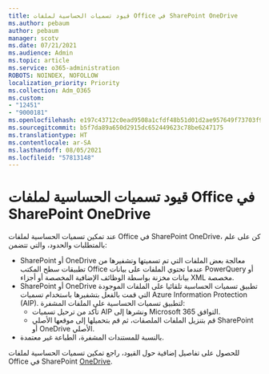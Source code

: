 ```yaml
---
title: قيود تسميات الحساسية لملفات Office في SharePoint OneDrive
ms.author: pebaum
author: pebaum
manager: scotv
ms.date: 07/21/2021
ms.audience: Admin
ms.topic: article
ms.service: o365-administration
ROBOTS: NOINDEX, NOFOLLOW
localization_priority: Priority
ms.collection: Adm_O365
ms.custom:
- "12451"
- "9000181"
ms.openlocfilehash: e197c43712c0ead9508a1cfdf48b51d01d2ae957649f73703f9c33733e332bf5
ms.sourcegitcommit: b5f7da89a650d2915dc652449623c78be6247175
ms.translationtype: HT
ms.contentlocale: ar-SA
ms.lasthandoff: 08/05/2021
ms.locfileid: "57813148"
---
```

# <a name="limitations-for-sensitivity-labels-for-office-files-in-sharepoint-and-onedrive"></a>قيود تسميات الحساسية لملفات Office في SharePoint OneDrive

عند تمكين تسميات الحساسية لملفات Office في SharePoint OneDrive، كن على علم بالمتطلبات والحدود، والتي تتضمن:

- SharePoint أو OneDrive معالجة بعض الملفات التي تم تسميتها وتشفيرها من تطبيقات سطح المكتب Office عندما تحتوي الملفات على بيانات PowerQuery أو بيانات مخزنة بواسطة الوظائف الإضافية المخصصة أو أجزاء XML مخصصة.
- SharePoint أو OneDrive تطبيق تسميات الحساسية تلقائيا على الملفات الموجودة التي قمت بالفعل بتشفيرها باستخدام تسميات Azure Information Protection (AIP). لتطبيق تسميات الحساسية على الملفات المشفرة: 
    - تأكد من ترحيل تسميات AIP ونشرها إلى Microsoft 365 التوافق.
    - قم بتنزيل الملفات الملصقات، ثم قم بتحميلها إلى موقعها الأصلي SharePoint أو OneDrive الأصلي.
- بالنسبة للمستندات المشفرة، الطباعة غير معتمدة.

للحصول على تفاصيل إضافية حول القيود، راجع تمكين تسميات الحساسية لملفات Office في SharePoint [OneDrive](/microsoft-365/compliance/sensitivity-labels-sharepoint-onedrive-files#limitations).
